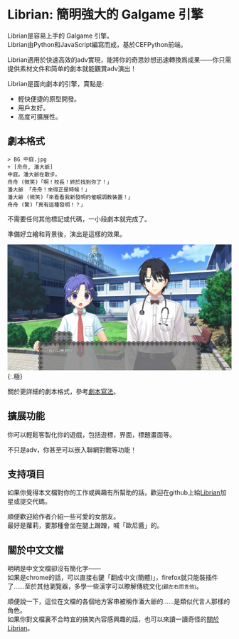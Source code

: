 # Librian: 簡明強大的 Galgame 引擎

Librian是容易上手的 Galgame 引擎。  
Librian由Python和JavaScript編寫而成，基於CEFPython前端。

Librian適用於快速高效的adv實現，能將你的奇思妙想迅速轉換爲成果——你只需提供素材文件和简单的劇本就能觀賞adv演出！

Librian是面向劇本的引擎，賣點是: 

-   輕快便捷的原型開發。
-   用戶友好。
-   高度可擴展性。


## 劇本格式

```
> BG 中庭.jpg
+ [舟舟, 潘大爺]
中庭。潘大爺在散步。
舟舟 (微笑)「啊！校長！終於找到你了！」
潘大爺 「舟舟！來得正是時候！」
潘大爺 (微笑)「來看看我新發明的催眠調教裝置！」
舟舟 (驚)「真有這種發明！？」
```

不需要任何其他標記或代碼，一小段劇本就完成了。  

準備好立繪和背景後，演出是這樣的效果。  

![圖1](樣例_潘大爺.jpg){:.極}

關於更詳細的劇本格式，參考[劇本寫法](用戶指南/劇本寫法.md)。

## 擴展功能

你可以輕鬆客製化你的遊戲，包括遊標，界面，標題畫面等。

不只是adv，你甚至可以嵌入聯網對戰等功能！

## 支持項目

如果你覺得本文檔對你的工作或興趣有所幫助的話，歡迎在github上給[Librian](https://github.com/RimoChan/Librian)加星或提交代碼。   

順便歡迎給作者介紹一些可愛的女朋友。  
最好是蘿莉，要那種會坐在腿上蹭蹭，喊「歐尼醬」的。

## 關於中文文檔

明明是中文文檔卻沒有簡化字——  
如果是chrome的話，可以直接右鍵「翻成中文(簡體)」，firefox就只能裝插件了……至於其他瀏覽器，多學一些漢字可以瞭解傳統文化<small>(顧左右而言他)</small>。

順便說一下，這位在文檔的各個地方客串被稱作潘大爺的……是類似代言人那樣的角色。  
如果你對文檔裏不合時宜的搞笑內容感興趣的話，也可以來讀一讀奇怪的[關於Librian](關於Librian/關於Librian.md)。
